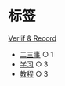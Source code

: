 # 标签

[Verlif & Record](readme.md)

* [二三事](tags/二三事.md) ○ 1
* [学习](tags/学习.md) ○ 3
* [教程](tags/教程.md) ○ 3
